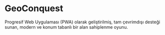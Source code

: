 # GeoConquest
Progresif Web Uygulaması (PWA) olarak geliştirilmiş, tam çevrimdışı desteği sunan, modern ve konum tabanlı bir alan sahiplenme oyunu.
